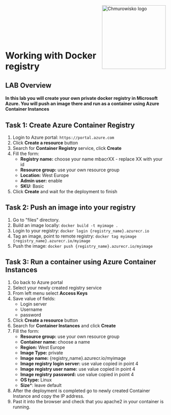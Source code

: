 <img src="../../img/logo.png" alt="Chmurowisko logo" width="200" align="right">
<br><br>
<br><br>
<br><br>

# Working with Docker registry

## LAB Overview

#### In this lab you will create your own private docker registry in Microsoft Azure. You will push an image there and run as a container using Azure Container Instances

## Task 1: Create Azure Container Registry
1. Login to Azure portal: `https://portal.azure.com`
2. Click **Create a resource** button
3. Search for **Container Registry** service, click **Create**
4. Fill the form:
   - **Registry name:** choose your name mbacrXX - replace XX with your id
   - **Resource group:** use your own resource group
   - **Location:** West Europe
   - **Admin user:** enable
   - **SKU:** Basic
5. Click **Create** and wait for the deployment to finish

## Task 2: Push an image into your registry
1. Go to "files" directory.
2. Build an image locally: `docker build -t myimage .`
3. Login to your registry: `docker login {registry_name}.azurecr.io`
4. Tag an image, point to remote registry: `docker tag myimage {registry_name}.azurecr.io/myimage`
5. Push the image: `docker push {registry_name}.azurecr.io/myimage`

## Task 3: Run a container using Azure Container Instances
1. Go back to Azure portal
2. Select your newly created registry service
3. From left menu select **Access Keys**
4. Save value of fields:
   - Login server
   - Username
   - password
5. Click **Create a resource** button
6. Search for **Container Instances** and click **Create**
7. Fill the form:
   - **Resource group:** use your own resource group
   - **Container name:** choose a name
   - **Region:** West Europe
   - **Image Type:** private
   - **Image name:** {registry_name}.azurecr.io/myimage
   - **Image registry login server:** use value copied in point 4
   - **Image registry user name:** use value copied in point 4
   - **Image registry password:** use value copied in point 4
   - **OS type:** Linux
   - **Size***: leave default 
8. After the deployment is completed go to newly created Container Instance and copy the IP address.
9. Past it into the browser and check that you apache2 in your container is running.
